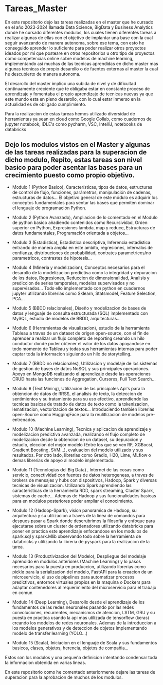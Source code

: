 # Tareas_Master

En este repositorio dejo las tareas realizadas en el master que he cursado en el año 2023-2024 llamada Data Science, BigData y Business Analytics donde he cursado diferentes modulos, 
los cuales tienen diferentes tareas a realizar algunas de ellas con el objetivo de implantar una base con la cual seguir avanzando de manera autonoma, sobre ese tema, con esto he conseguido aprender
lo suficiente para poder realizar otros proyectos ideados por mi que posteare en otros repositorios u otro tipo de proyectos como competencias online sobre modelos de machine learning, implementando asi
muchas de las tecnicas aprendidas en dicho master mas algunas tecnicas de propio desarollo o de fuentes externas al master la cual he descubierto de manera autonoma.

El desarollo del master implico una subida de nivel y de dificultad continuamente creciente que te obligaba estar en constante proceso de aprendizaje y fomentaba el propio aprendizaje de tecnicas nuevas ya que este mundo esta en pleno desarollo, con lo cual estar inmerso en la actualidad es de obligado cumplimiento.

Para la realizacion de estas tareas hemos utilizado diversidad de herramientas ya sean en cloud como Google Collab, como cuadernos de jupyter notebook, IDLE's como pycharm, VSC, IntelliJ, notebooks de databricks

## Dejo los modulos vistos en el Master y algunas de las tareas realizadas para la superacion de dicho modulo, Repito, estas tareas son nivel basico para poder asentar las bases para un crecimiento puesto como propio objetivo.

- Modulo 1 (Python Basico), Características, tipos de datos, estructuras de control de flujo, funciones, parámetros, manipulación de cadenas, estructuras de datos…
El objetivo general de este módulo es adquirir los conceptos fundamentales para sentar las bases que permiten dominar el lenguaje de programación Python.

- Modulo 2 (Python Avanzado), Ampliacion de lo comentado en el Modulo de python basico añadiendo contenidos como Recursividad, Orden superior en Python, Expresiones lambda, map y reduce, Estructuras de datos fundamentales, Programación orientada a objetos...

- Modulo 3 (Estadistica), Estadistica descriptiva, Inferencia estadistica entrando de manera amplia en este ambito, regresiones, intervalos de confianza, distribuciones de probabilidad, contrates parametricos/no parametricos, contrastes de hipotesis...

- Modulo 4 (Mineria y modelizacion), Conceptos necesarios para el desarollo de la modelizacion predictiva como la integridad y depuracion de los datos, Regresiones, Reduccion de dimensionalidad, Analisis y prediccion de series temporales, modelos supervisados y no supervisados... Todo ello implementado con python en cuadernos jupyter utilizando librerias como Sklearn, Statsmodel, Feature Selection, PCA...

- Modulo 5 (BBDD relacionales), Diseño y modelizacion de bases de datos y lenguaje de consulta estructurada (SQL) implementado con MySQL, estudio de modelos de BBDD, arquitecturas...

- Modulo 6 (Herramientas de visualizacion), estudio de la herramienta Tableau a traves de un dataset de origen open-source, con el fin de aprender a realizar un flujo completo de reporting creando un hilo conductor donde poder obtener el valor de los datos apoyandose en todo momento de Tableau y todas sus herramientas internas para poder captar toda la informacion siguiendo un hilo de storytelling.

- Modulo 7 (BBDD no relacionales), Utilizacion y modelaje de los sistemas de gestion de bases de datos NoSQL y sus principales operaciones. Apoyo en MongoDB realizando el aprendizaje desde las operaciones CRUD hasta las funciones de Aggregation, Cursores, Full Text Search...

- Modulo 9 (Text Mining), Utilizacion de las principales Api's para la obtencion de datos de RRSS, el analisis de texto, la deteccion de sentimientos y su tratamiento para su uso efectivo, aprendiendo las tecnicas basicas de tratado de datos de texto como la tokenizacion, lematizacion, vectorizacion de textos... Introduciendo tambien librerias open-Source como HuggingFace para la reulitlizacion de modelos pre-entrenados.

- Modulo 10 (Machine Learning), Tecnica y aplicacion de aprendizaje y modelizacion predictiva avanzada, realizando el flujo completo de modelizacion desde la obtencion de un dataset, su depuracion y estudio, eleccion del mejor modelo (Entre los que se ven RF, XGBoost, Gradient Boosting, SVM...), evaluacion del modelo utilizado y sus resultados. Por otro lado, librerias como Gradio, H20, Lime, MLflow o demas librerias de apoyo al modelo implementado.

- Modulo 11 (Tecnologias del Big Data) , Internet de las cosas como servicio, conectividad con fuentes de datos heterogeneas, a traves de brokers de mensajes y hubs con dispositivos, Hadoop, Spark y diversas tecnicas de visualizacion. Utilizando Spark aprendiendo las caracteristicas de la herramienta RDD, spark streaming, Cluster Spark, sistemas de cache... Ademas de Hadoop y sus funcionalidades basicas para en modulos posteriores poder ampliar el conocimiento.

- Modulo 12 (Hadoop-Spark), vision panoramica de Hadoop, su arquitectura y su utilizacion a traves de la linea de comandos para despues pasar a Spark donde descrubrimos la filosofia y enfoque para ejecutarse sobre un cluster de ordenadores utilizando databricks para poner en practica este aprendizaje enfocandose en los modulos de spark.sql y spark.Mlib observando todo sobre la herramienta de databricks y utilizando la libreria de pyspark para la realizacion de la tarea.

- Modulo 13 (Productivizacion del Modelo), Despliegue del modelaje aprendido en modulos anteriores (Machine Learning) y lo pasos necesarios para la puesta en produccion, utilizando librerias como pickle para la serializacion del modelo, FastAPI para la creacion de un microservicio, el uso de pipelines para automatizar procesos predictivos, entornos virtuales propios en la maquina o Dockers para adaptar contenedores al requerimiento del microservicio para el trabajo en comun.

- Modulo 14 (Deep Learning), Desarollo desde el aprendizaje de los fundamentos de las redes neuronales pasando por las redes convoluciones, recurrentes, mecanismos de atencion, LSTM, GRU y su puesta en practica usando la api mas utilizada de tensorflow (keras) creando los modelos de redes neuronales. Ademas de la introduccion a los modelos generativos y de deteccion de objetos implementando modelo de transfer learning (YOLO...)

- Modulo 15 (Scala), Iniciacion en el lenguaje de Scala y sus fundamentos basicos, clases, objetos, herencia, objetos de compañia...


Estos son los modulos y una pequeña definicion intentando condensar toda la informacion obtenida en varias lineas.

En este repositorio como he comentado anteriormente dejare las tareas de superacion para la aprobacion de muchos de los modulos.

